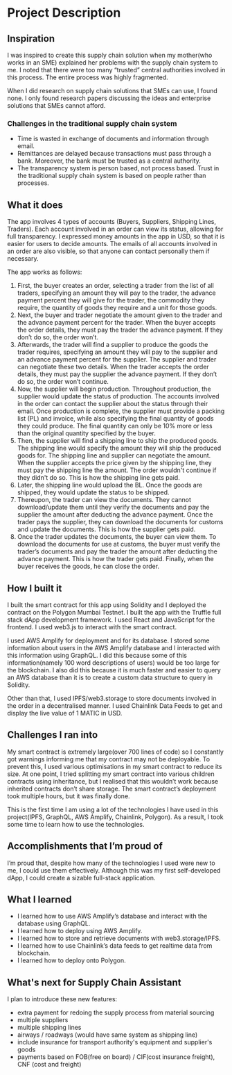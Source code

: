 # Project Description

## **Inspiration**

I was inspired to create this supply chain solution when my mother(who works in an SME) explained her problems with the supply chain system to me. I noted that there were too many “trusted” central authorities involved in this process. The entire process was highly fragmented.

When I did research on supply chain solutions that SMEs can use, I found none. I only found research papers discussing the ideas and enterprise solutions that SMEs cannot afford.


### **Challenges in the traditional supply chain system**

* Time is wasted in exchange of documents and information through email.
* Remittances are delayed because transactions must pass through a bank. Moreover, the bank must be trusted as a central authority.
* The transparency system is person based, not process based. Trust in the traditional supply chain system is based on people rather than processes.


## **What it does**

The app involves 4 types of accounts (Buyers, Suppliers, Shipping Lines, Traders). Each account involved in an order can view its status, allowing for full transparency. I expressed money amounts in the app in USD, so that it is easier for users to decide amounts. The emails of all accounts involved in an order are also visible, so that anyone can contact personally them if necessary.

The app works as follows:



1. First, the buyer creates an order, selecting a trader from the list of all traders, specifying an amount they will pay to the trader, the advance payment percent they will give for the trader, the commodity they require, the quantity of goods they require and a unit for those goods.
2. Next, the buyer and trader negotiate the amount given to the trader and the advance payment percent for the trader. When the buyer accepts the order details, they must pay the trader the advance payment. If they don’t do so, the order won’t.
3. Afterwards, the trader will find a supplier to produce the goods the trader requires, specifying an amount they will pay to the supplier and an advance payment percent for the supplier. The supplier and trader can negotiate these two details. When the trader accepts the order details, they must pay the supplier the advance payment. If they don’t do so, the order won’t continue.
4. Now, the supplier will begin production. Throughout production, the supplier would update the status of production. The accounts involved in the order can contact the supplier about the status through their email. Once production is complete, the supplier must provide a packing list (PL) and invoice, while also specifying the final quantity of goods they could produce. The final quantity can only be 10% more or less than the original quantity specified by the buyer.
5. Then, the supplier will find a shipping line to ship the produced goods. The shipping line would specify the amount they will ship the produced goods for. The shipping line and supplier can negotiate the amount. When the supplier accepts the price given by the shipping line, they must pay the shipping line the amount. The order wouldn't continue if they didn't do so. This is how the shipping line gets paid.
6. Later, the shipping line would upload the BL. Once the goods are shipped, they would update the status to be shipped.
7. Thereupon, the trader can view the documents. They cannot download/update them until they verify the documents and pay the supplier the amount after deducting the advance payment. Once the trader pays the supplier, they can download the documents for customs and update the documents. This is how the supplier gets paid.
8. Once the trader updates the documents, the buyer can view them. To download the documents for use at customs, the buyer must verify the trader’s documents and pay the trader the amount after deducting the advance payment. This is how the trader gets paid. Finally, when the buyer receives the goods, he can close the order.


## **How I built it**

I built the smart contract for this app using Solidity and I deployed the contract on the Polygon Mumbai Testnet. I built the app with the Truffle full stack dApp development framework. I used React and JavaScript for the frontend. I used web3.js to interact with the smart contract. 

I used AWS Amplify for deployment and for its database. I stored some information about users in the AWS Amplify database and I interacted with this information using GraphQL. I did this because some of this information(namely 100 word descriptions of users) would be too large for the blockchain. I also did this because it is much faster and easier to query an AWS database than it is to create a custom data structure to query in Solidity.

Other than that, I used IPFS/web3.storage to store documents involved in the order in a decentralised manner. I used Chainlink Data Feeds to get and display the live value of 1 MATIC in USD.


## **Challenges I ran into**

My smart contract is extremely large(over 700 lines of code) so I constantly got warnings informing me that my contract may not be deployable. To prevent this, I used various optimisations in my smart contract to reduce its size. At one point, I tried splitting my smart contract into various children contracts using inheritance, but I realised that this wouldn’t work because inherited contracts don’t share storage. The smart contract’s deployment took multiple hours, but it was finally done.

This is the first time I am using a lot of the technologies I have used in this project(IPFS, GraphQL, AWS Amplify, Chainlink, Polygon). As a result, I took some time to learn how to use the technologies. 


## **Accomplishments that I’m proud of**

I’m proud that, despite how many of the technologies I used were new to me, I could use them effectively. Although this was my first self-developed dApp, I could create a sizable full-stack application.


## **What I learned**



* I learned how to use AWS Amplify’s database and interact with the database using GraphQL.
* I learned how to deploy using AWS Amplify.
* I learned how to store and retrieve documents with web3.storage/IPFS.
* I learned how to use Chainlink’s data feeds to get realtime data from blockchain. 
* I learned how to deploy onto Polygon.


## **What's next for Supply Chain Assistant**

I plan to introduce these new features:
- extra payment for redoing the supply process from material sourcing
- multiple suppliers
- multiple shipping lines
- airways / roadways (would have same system as shipping line)
- include insurance for transport authority's equipment and supplier's goods
- payments based on FOB(free on board) / CIF(cost insurance freight), CNF (cost and freight)
